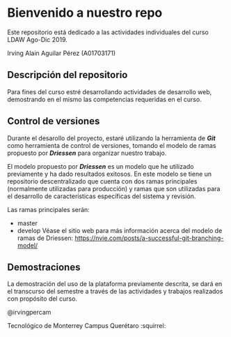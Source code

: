 # Bienvenido a nuestro repo
Este repositorio está dedicado a las actividades individuales del curso LDAW Ago-Dic 2019.

Irving Alain Aguilar Pérez (A01703171)

## Descripción del repositorio
Para fines del curso estré desarrollando actividades de desarrollo web, demostrando en el mismo las competencias requeridas en el curso.

## Control de versiones
Durante el desarollo del proyecto, estaré utilizando la herramienta de **_Git_** como herramienta de control de versiones, tomando el modelo de ramas propuesto por **_Driessen_** para organizar nuestro trabajo.

El modelo propuesto por **_Driessen_** es un modelo que he utilizado previamente y ha dado resultados exitosos. En este modelo se tiene un repositorio descentralizado que cuenta con dos ramas principales (normalmente utilizadas para producción) y ramas que son utilizadas para el desarrollo de características específicas del sistema y revisión.

Las ramas principales serán:

- master
- develop
Véase el sitio web para más información acerca del modelo de ramas de Driessen: https://nvie.com/posts/a-successful-git-branching-model/

## Demostraciones
La demostración del uso de la plataforma previamente descrita, se dará en el transcurso del semestre a través de las actividades y trabajos realizados con propósito del curso.

@irvingpercam 

Tecnológico de Monterrey Campus Querétaro :squirrel: